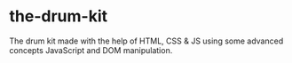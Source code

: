 # the-drum-kit
The drum kit made with the help of HTML, CSS &amp; JS using some advanced concepts JavaScript and DOM manipulation.

